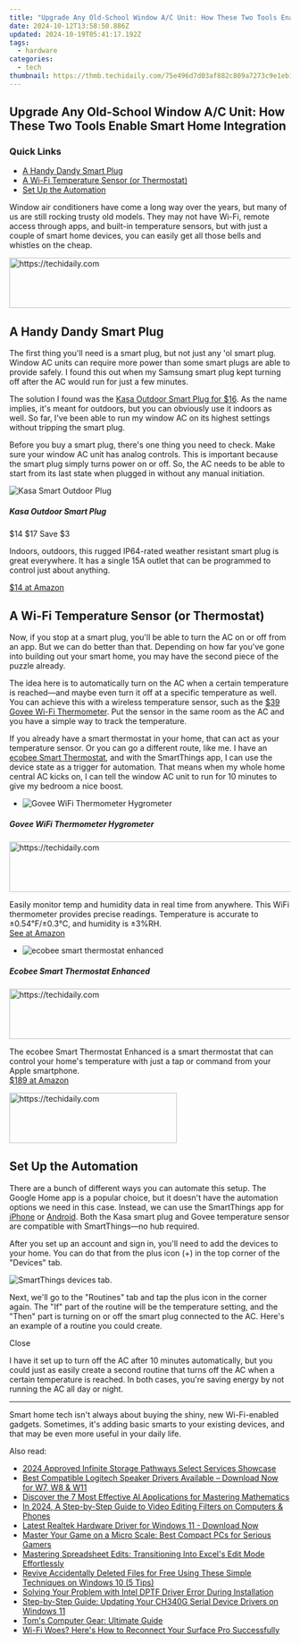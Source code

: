 ```yaml
---
title: "Upgrade Any Old-School Window A/C Unit: How These Two Tools Enable Smart Home Integration"
date: 2024-10-12T13:58:50.886Z
updated: 2024-10-19T05:41:17.192Z
tags:
  - hardware
categories:
  - tech
thumbnail: https://thmb.techidaily.com/75e496d7d03af882c809a7273c9e1eb1d9baeae9a3a5a4a6ed566b778061c9ff.png
---
```


## Upgrade Any Old-School Window A/C Unit: How These Two Tools Enable Smart Home Integration

### Quick Links

* [A Handy Dandy Smart Plug](https://facebook-record-videos.techidaily.com/new-in-2024-brightening-filmmaking-ranking-the-17-best-lights/)
* [A Wi-Fi Temperature Sensor (or Thermostat)](https://www.howtogeek.com/these-two-gadgets-make-an-old-window-air-conditioner-smart/#a-wi-fi-temperature-sensor-or-thermostat)
* [Set Up the Automation](https://tech-revival.techidaily.com/unveiling-cybersecurity-threats-in-ai-the-functionality-behind-prompt-injection-attacks/)

 Window air conditioners have come a long way over the years, but many of us are still rocking trusty old models. They may not have Wi-Fi, remote access through apps, and built-in temperature sensors, but with just a couple of smart home devices, you can easily get all those bells and whistles on the cheap.

<!-- affiliate ads begin -->
<a href="https://imp.i110150.net/c/5597632/924297/11305" target="_top" id="924297">
  <img src="//a.impactradius-go.com/display-ad/11305-924297" border="0" alt="https://techidaily.com" width="728" height="90"/>
</a>
<img height="0" width="0" src="https://imp.i110150.net/i/5597632/924297/11305" style="position:absolute;visibility:hidden;" border="0" />
<!-- affiliate ads end -->

##  A Handy Dandy Smart Plug

 The first thing you'll need is a smart plug, but not just any 'ol smart plug. Window AC units can require more power than some smart plugs are able to provide safely. I found this out when my Samsung smart plug kept turning off after the AC would run for just a few minutes.

 The solution I found was the [Kasa Outdoor Smart Plug for $16](https://www.amazon.com/dp/B099KLNM24?th=1&tag=hotoge-20&ascsubtag=UUhtgUeUpU2004235&asc%5Frefurl=https%3A%2F%2Fwww.howtogeek.com%2Fthese-two-gadgets-make-an-old-window-air-conditioner-smart%2F&asc%5Fcampaign=Evergreen). As the name implies, it's meant for outdoors, but you can obviously use it indoors as well. So far, I've been able to run my window AC on its highest settings without tripping the smart plug.

 Before you buy a smart plug, there's one thing you need to check. Make sure your window AC unit has analog controls. This is important because the smart plug simply turns power on or off. So, the AC needs to be able to start from its last state when plugged in without any manual initiation.

![Kasa Smart Outdoor Plug](https://static1.howtogeekimages.com/wordpress/wp-content/uploads/2024/07/613vwkny3zl-_ac_sl1500_.jpg) 

#####  Kasa Outdoor Smart Plug

$14 $17 Save $3 

Indoors, outdoors, this rugged IP64-rated weather resistant smart plug is great everywhere. It has a single 15A outlet that can be programmed to control just about anything.

[$14 at Amazon](https://amazon.com/dp/B099KLNM24?tag=hotoge-20&ascsubtag=UUhtgUeUpU2004235&asc%5Frefurl=https%3A%2F%2Fwww.howtogeek.com%2Fthese-two-gadgets-make-an-old-window-air-conditioner-smart%2F&asc%5Fcampaign=Evergreen) 

##  A Wi-Fi Temperature Sensor (or Thermostat)

 Now, if you stop at a smart plug, you'll be able to turn the AC on or off from an app. But we can do better than that. Depending on how far you've gone into building out your smart home, you may have the second piece of the puzzle already.

 The idea here is to automatically turn on the AC when a certain temperature is reached—and maybe even turn it off at a specific temperature as well. You can achieve this with a wireless temperature sensor, such as the [$39 Govee Wi-Fi Thermometer](https://www.amazon.com/Govee-Indoor-Temperature-Humidity-Sensor/dp/B0872ZWV8X/?tag=hotoge-20&ascsubtag=UUhtgUeUpU2004235&asc%5Frefurl=https%3A%2F%2Fwww.howtogeek.com%2Fthese-two-gadgets-make-an-old-window-air-conditioner-smart%2F&asc%5Fcampaign=Evergreen). Put the sensor in the same room as the AC and you have a simple way to track the temperature.

 If you already have a smart thermostat in your home, that can act as your temperature sensor. Or you can go a different route, like me. I have an [ecobee Smart Thermostat](https://amazon.com/dp/B09XXTQPXC?tag=hotoge-20&ascsubtag=UUhtgUeUpU2004235&asc%5Frefurl=https%3A%2F%2Fwww.howtogeek.com%2Fthese-two-gadgets-make-an-old-window-air-conditioner-smart%2F&asc%5Fcampaign=Evergreen), and with the SmartThings app, I can use the device state as a trigger for automation. That means when my whole home central AC kicks on, I can tell the window AC unit to run for 10 minutes to give my bedroom a nice boost.

* ![Govee WiFi Thermometer Hygrometer](https://static1.howtogeekimages.com/wordpress/wp-content/uploads/2024/07/untitled.jpg)  
#####  Govee WiFi Thermometer Hygrometer  

<!-- affiliate ads begin -->
<a href="https://appsumo.8odi.net/c/5597632/2123737/7443" target="_top" id="2123737">
  <img src="//a.impactradius-go.com/display-ad/7443-2123737" border="0" alt="https://techidaily.com" width="728" height="90"/>
</a>
<img height="0" width="0" src="https://appsumo.8odi.net/i/5597632/2123737/7443" style="position:absolute;visibility:hidden;" border="0" />
<!-- affiliate ads end -->

Easily monitor temp and humidity data in real time from anywhere. This WiFi thermometer provides precise readings. Temperature is accurate to ±0.54℉/±0.3℃, and humidity is ±3%RH.  
[See at Amazon](https://amazon.com/dp/B0C7QMSMLD?tag=hotoge-20&ascsubtag=UUhtgUeUpU2004235&asc%5Frefurl=https%3A%2F%2Fwww.howtogeek.com%2Fthese-two-gadgets-make-an-old-window-air-conditioner-smart%2F&asc%5Fcampaign=Evergreen)
* ![ecobee smart thermostat enhanced](https://static1.howtogeekimages.com/wordpress/wp-content/uploads/2024/02/ecobee-smart-thermostat-enhanced.png)  
#####  Ecobee Smart Thermostat Enhanced  

<!-- affiliate ads begin -->
<a href="https://ephamedtechinc.pxf.io/c/5597632/2136619/26400" target="_top" id="2136619">
  <img src="//a.impactradius-go.com/display-ad/26400-2136619" border="0" alt="https://techidaily.com" width="728" height="90"/>
</a>
<img height="0" width="0" src="https://ephamedtechinc.pxf.io/i/5597632/2136619/26400" style="position:absolute;visibility:hidden;" border="0" />
<!-- affiliate ads end -->

The ecobee Smart Thermostat Enhanced is a smart thermostat that can control your home's temperature with just a tap or command from your Apple smartphone.  
[$189 at Amazon](https://www.amazon.com/ecobee-Smart-Thermostat-Enhanced-works/dp/B09XXTQPXC?tag=hotoge-20&ascsubtag=UUhtgUeUpU2004235&asc%5Frefurl=https%3A%2F%2Fwww.howtogeek.com%2Fthese-two-gadgets-make-an-old-window-air-conditioner-smart%2F&asc%5Fcampaign=Evergreen)

<!-- affiliate ads begin -->
<a href="https://aligracehair.sjv.io/c/5597632/1959707/19272" target="_top" id="1959707">
  <img src="//a.impactradius-go.com/display-ad/19272-1959707" border="0" alt="https://techidaily.com" width="300" height="90"/>
</a>
<img height="0" width="0" src="https://aligracehair.sjv.io/i/5597632/1959707/19272" style="position:absolute;visibility:hidden;" border="0" />
<!-- affiliate ads end -->

##  Set Up the Automation

 There are a bunch of different ways you can automate this setup. The Google Home app is a popular choice, but it doesn't have the automation options we need in this case. Instead, we can use the SmartThings app for [iPhone](https://apps.apple.com/us/app/smartthings/id1222822904) or [Android](https://www.anrdoezrs.net/links/3607085/type/dlg/sid/UUhtgUeUpU2004235/https://play.google.com/store/apps/details?id=com.samsung.android.oneconnect&hl=en%5FUS). Both the Kasa smart plug and Govee temperature sensor are compatible with SmartThings—no hub required.

 After you set up an account and sign in, you'll need to add the devices to your home. You can do that from the plus icon (+) in the top corner of the "Devices" tab.

![SmartThings devices tab.](https://static1.howtogeekimages.com/wordpress/wp-content/uploads/2024/07/screenshot_20240718-093812.png) 

 Next, we'll go to the "Routines" tab and tap the plus icon in the corner again. The "If" part of the routine will be the temperature setting, and the "Then" part is turning on or off the smart plug connected to the AC. Here's an example of a routine you could create.

Close 

 I have it set up to turn off the AC after 10 minutes automatically, but you could just as easily create a second routine that turns off the AC when a certain temperature is reached. In both cases, you're saving energy by not running the AC all day or night.

---

 Smart home tech isn't always about buying the shiny, new Wi-Fi-enabled gadgets. Sometimes, it's adding basic smarts to your existing devices, and that may be even more useful in your daily life.

<ins class="adsbygoogle"
     style="display:block"
     data-ad-format="autorelaxed"
     data-ad-client="ca-pub-7571918770474297"
     data-ad-slot="1223367746"></ins>

<ins class="adsbygoogle"
     style="display:block"
     data-ad-client="ca-pub-7571918770474297"
     data-ad-slot="8358498916"
     data-ad-format="auto"
     data-full-width-responsive="true"></ins>

<span class="atpl-alsoreadstyle">Also read:</span>
<div><ul>
<li><a href="https://some-knowledge.techidaily.com/2024-approved-infinite-storage-pathways-select-services-showcase/"><u>2024 Approved Infinite Storage Pathways Select Services Showcase</u></a></li>
<li><a href="https://hardware-help.techidaily.com/best-compatible-logitech-speaker-drivers-available-download-now-for-w7-w8-and-w11/"><u>Best Compatible Logitech Speaker Drivers Available – Download Now for W7, W8 & W11</u></a></li>
<li><a href="https://tech-revival.techidaily.com/discover-the-7-most-effective-ai-applications-for-mastering-mathematics/"><u>Discover the 7 Most Effective AI Applications for Mastering Mathematics</u></a></li>
<li><a href="https://extra-resources.techidaily.com/in-2024-a-step-by-step-guide-to-video-editing-filters-on-computers-and-phones/"><u>In 2024, A Step-by-Step Guide to Video Editing Filters on Computers & Phones</u></a></li>
<li><a href="https://hardware-help.techidaily.com/latest-realtek-hardware-driver-for-windows-11-download-now/"><u>Latest Realtek Hardware Driver for Windows 11 - Download Now</u></a></li>
<li><a href="https://buynow-info.techidaily.com/master-your-game-on-a-micro-scale-best-compact-pcs-for-serious-gamers/"><u>Master Your Game on a Micro Scale: Best Compact PCs for Serious Gamers</u></a></li>
<li><a href="https://win-dash.techidaily.com/mastering-spreadsheet-edits-transitioning-into-excels-edit-mode-effortlessly/"><u>Mastering Spreadsheet Edits: Transitioning Into Excel's Edit Mode Effortlessly</u></a></li>
<li><a href="https://discover-deluxe.techidaily.com/revive-accidentally-deleted-files-for-free-using-these-simple-techniques-on-windows-10-5-tips/"><u>Revive Accidentally Deleted Files for Free Using These Simple Techniques on Windows 10 (5 Tips)</u></a></li>
<li><a href="https://hardware-help.techidaily.com/solving-your-problem-with-intel-dptf-driver-error-during-installation/"><u>Solving Your Problem with Intel DPTF Driver Error During Installation</u></a></li>
<li><a href="https://hardware-help.techidaily.com/step-by-step-guide-updating-your-ch340g-serial-device-drivers-on-windows-11/"><u>Step-by-Step Guide: Updating Your CH340G Serial Device Drivers on Windows 11</u></a></li>
<li><a href="https://hardware-help.techidaily.com/toms-computer-gear-ultimate-guide/"><u>Tom's Computer Gear: Ultimate Guide</u></a></li>
<li><a href="https://technical-tips.techidaily.com/wi-fi-woes-heres-how-to-reconnect-your-surface-pro-successfully/"><u>Wi-Fi Woes? Here's How to Reconnect Your Surface Pro Successfully</u></a></li>
</ul></div>

